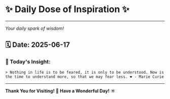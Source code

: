 # ✨ Daily Dose of Inspiration ✨

--- 

_Your daily spark of wisdom!_

## 🗓️ Date: **2025-06-17**

### 💬 Today's Insight:
```
> Nothing in life is to be feared, it is only to be understood. Now is the time to understand more, so that we may fear less. ❤️ - Marie Curie
```

--- 

**Thank You for Visiting!** 🙏
**Have a Wonderful Day!** ☀️
